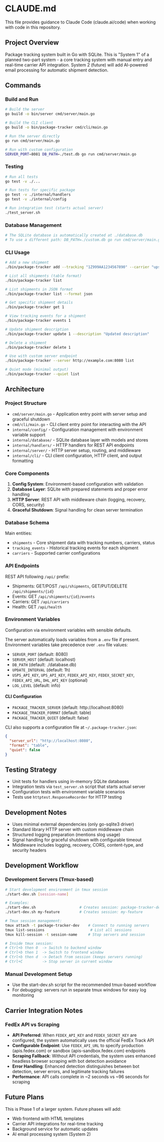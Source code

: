 # CLAUDE.md

This file provides guidance to Claude Code (claude.ai/code) when working with code in this repository.

## Project Overview
Package tracking system built in Go with SQLite. This is "System 1" of a planned two-part system - a core tracking system with manual entry and real-time carrier API integration. System 2 (future) will add AI-powered email processing for automatic shipment detection.

## Commands

### Build and Run
```bash
# Build the server
go build -o bin/server cmd/server/main.go

# Build the CLI client
go build -o bin/package-tracker cmd/cli/main.go

# Run the server directly
go run cmd/server/main.go

# Run with custom configuration
SERVER_PORT=8081 DB_PATH=./test.db go run cmd/server/main.go
```

### Testing
```bash
# Run all tests
go test -v ./...

# Run tests for specific package
go test -v ./internal/handlers
go test -v ./internal/config

# Run integration test (starts actual server)
./test_server.sh
```

### Database Management
```bash
# The SQLite database is automatically created at ./database.db
# To use a different path: DB_PATH=./custom.db go run cmd/server/main.go
```

### CLI Usage
```bash
# Add a new shipment
./bin/package-tracker add --tracking "1Z999AA1234567890" --carrier "ups" --description "My Package"

# List all shipments (table format)
./bin/package-tracker list

# List shipments in JSON format
./bin/package-tracker list --format json

# Get specific shipment details
./bin/package-tracker get 1

# View tracking events for a shipment
./bin/package-tracker events 1

# Update shipment description
./bin/package-tracker update 1 --description "Updated description"

# Delete a shipment
./bin/package-tracker delete 1

# Use with custom server endpoint
./bin/package-tracker --server http://example.com:8080 list

# Quiet mode (minimal output)
./bin/package-tracker --quiet list
```

## Architecture

### Project Structure
- `cmd/server/main.go` - Application entry point with server setup and graceful shutdown
- `cmd/cli/main.go` - CLI client entry point for interacting with the API
- `internal/config/` - Configuration management with environment variable support
- `internal/database/` - SQLite database layer with models and stores
- `internal/handlers/` - HTTP handlers for REST API endpoints
- `internal/server/` - HTTP server setup, routing, and middleware
- `internal/cli/` - CLI client configuration, HTTP client, and output formatting

### Core Components
1. **Config System**: Environment-based configuration with validation
2. **Database Layer**: SQLite with prepared statements and proper error handling
3. **HTTP Server**: REST API with middleware chain (logging, recovery, CORS, security)
4. **Graceful Shutdown**: Signal handling for clean server termination

### Database Schema
Main entities:
- `shipments` - Core shipment data with tracking numbers, carriers, status
- `tracking_events` - Historical tracking events for each shipment
- `carriers` - Supported carrier configurations

### API Endpoints
REST API following `/api/` prefix:
- Shipments: GET/POST `/api/shipments`, GET/PUT/DELETE `/api/shipments/{id}`
- Events: GET `/api/shipments/{id}/events`
- Carriers: GET `/api/carriers`
- Health: GET `/api/health`

### Environment Variables
Configuration via environment variables with sensible defaults.

The server automatically loads variables from a `.env` file if present. Environment variables take precedence over `.env` file values:
- `SERVER_PORT` (default: 8080)
- `SERVER_HOST` (default: localhost)
- `DB_PATH` (default: ./database.db)
- `UPDATE_INTERVAL` (default: 1h)
- `USPS_API_KEY`, `UPS_API_KEY`, `FEDEX_API_KEY`, `FEDEX_SECRET_KEY`, `FEDEX_API_URL`, `DHL_API_KEY` (optional)
- `LOG_LEVEL` (default: info)

#### CLI Configuration
- `PACKAGE_TRACKER_SERVER` (default: http://localhost:8080)
- `PACKAGE_TRACKER_FORMAT` (default: table)
- `PACKAGE_TRACKER_QUIET` (default: false)

CLI also supports a configuration file at `~/.package-tracker.json`:
```json
{
  "server_url": "http://localhost:8080",
  "format": "table",
  "quiet": false
}
```

## Testing Strategy
- Unit tests for handlers using in-memory SQLite databases
- Integration tests via `test_server.sh` script that starts actual server
- Configuration tests with environment variable scenarios
- Tests use `httptest.ResponseRecorder` for HTTP testing

## Development Notes
- Uses minimal external dependencies (only go-sqlite3 driver)
- Standard library HTTP server with custom middleware chain
- Structured logging preparation (mentions slog usage)
- Signal handling for graceful shutdown with configurable timeout
- Middleware includes logging, recovery, CORS, content-type, and security headers

## Development Workflow

### Development Servers (Tmux-based)
```bash
# Start development environment in tmux session
./start-dev.sh [session-name]

# Examples:
./start-dev.sh                    # Creates session: package-tracker-dev
./start-dev.sh my-feature         # Creates session: my-feature

# Tmux session management:
tmux attach -t package-tracker-dev    # Connect to running servers
tmux list-sessions                     # List all sessions
tmux kill-session -t session-name     # Stop servers and session

# Inside tmux session:
# Ctrl+b then 0  -> Switch to backend window
# Ctrl+b then 1  -> Switch to frontend window  
# Ctrl+b then d  -> Detach from session (keeps servers running)
# Ctrl+C         -> Stop server in current window
```

### Manual Development Setup
- Use the start-dev.sh script for the recommended tmux-based workflow
- For debugging: servers run in separate tmux windows for easy log monitoring

## Carrier Integration Notes

### FedEx API vs Scraping
- **API Preferred**: When `FEDEX_API_KEY` and `FEDEX_SECRET_KEY` are configured, the system automatically uses the official FedEx Track API
- **Configurable Endpoint**: Use `FEDEX_API_URL` to specify production (apis.fedex.com) or sandbox (apis-sandbox.fedex.com) endpoints
- **Scraping Fallback**: Without API credentials, the system uses enhanced headless browser scraping with bot detection avoidance
- **Error Handling**: Enhanced detection distinguishes between bot detection, server errors, and legitimate tracking failures
- **Performance**: API calls complete in ~2 seconds vs ~96 seconds for scraping

## Future Plans
This is Phase 1 of a larger system. Future phases will add:
- Web frontend with HTML templates
- Carrier API integrations for real-time tracking
- Background service for automatic updates
- AI email processing system (System 2)